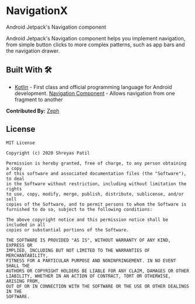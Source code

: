 # NavigationX
Android Jetpack's Navigation component 

Android Jetpack's Navigation component helps you implement navigation, from simple button clicks to more complex patterns, such as app bars and the navigation drawer.

## Built With 🛠
- [Kotlin](https://kotlinlang.org/) - First class and official programming language for Android development.
 [Navigation Component](https://developer.android.com/guide/navigation/navigation-getting-started) - Allows navigation from one fragment to another
 
 **Contributed By:** [Zeph](https://github.com/SefuZeph)
 
 ## License
```
MIT License

Copyright (c) 2020 Shreyas Patil

Permission is hereby granted, free of charge, to any person obtaining a copy
of this software and associated documentation files (the "Software"), to deal
in the Software without restriction, including without limitation the rights
to use, copy, modify, merge, publish, distribute, sublicense, and/or sell
copies of the Software, and to permit persons to whom the Software is
furnished to do so, subject to the following conditions:

The above copyright notice and this permission notice shall be included in all
copies or substantial portions of the Software.

THE SOFTWARE IS PROVIDED "AS IS", WITHOUT WARRANTY OF ANY KIND, EXPRESS OR
IMPLIED, INCLUDING BUT NOT LIMITED TO THE WARRANTIES OF MERCHANTABILITY,
FITNESS FOR A PARTICULAR PURPOSE AND NONINFRINGEMENT. IN NO EVENT SHALL THE
AUTHORS OR COPYRIGHT HOLDERS BE LIABLE FOR ANY CLAIM, DAMAGES OR OTHER
LIABILITY, WHETHER IN AN ACTION OF CONTRACT, TORT OR OTHERWISE, ARISING FROM,
OUT OF OR IN CONNECTION WITH THE SOFTWARE OR THE USE OR OTHER DEALINGS IN THE
SOFTWARE.
```
